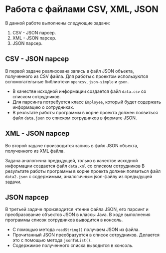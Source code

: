 # Работа с файлами CSV, XML, JSON

В данной работе выполнены следующие задачи:

1. CSV - JSON парсер.
2. XML - JSON парсер.
3. JSON парсер.

## CSV - JSON парсер
В первой задаче реализована запись в файл JSON объекта, полученного из CSV файла.
Для работы с проектом используются вспомогательные библиотеки `opencsv`, `json-simple` и `gson`.

- В качестве исходной информации создается файл `data.csv` со списком сотрудников.
- Для парсинга потребуется класс `Employee`, который будет содержать информацию о сотрудниках.
- В резльтате работы программы в корне проекта должен появиться файл `data.json` со списком сотрудников в формате JSON.

## XML - JSON парсер
Во второй задаче производится запись в файл JSON объекта, полученного из XML файла.

Задача аналогична предыдущей, только в качестве исходной информации создается файл `data.xml` со списком сотрудников
В резyльтате работы программы в корне проекта должен появиться файл `data2.json` с содержимым, аналогичным json-файлу из предыдущей задачи.

## JSON парсер
В третьей задаче производится чтение файла JSON, его парсинг и преобразование объектов JSON в классы Java.
В ходе выполнения программы список сотрудников выводится в консоль.

- С помощью метода `readString()` получаем JSON из файла.
- Прочитанный JSON преобразуется в список сотрудников. Делается это с помощью метода `jsonToList()`.
- Содержимое полученного списка выводится в консоль.
